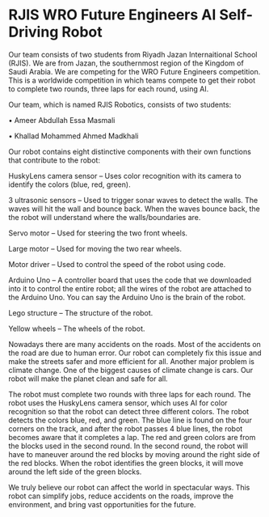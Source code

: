 # RJIS WRO Future Engineers AI Self-Driving Robot
 
Our team consists of two students from Riyadh Jazan Internaitional School (RJIS). We are from Jazan, the southernmost region of the Kingdom of Saudi Arabia. We are competing for the WRO Future Engineers competition. This is a worldwide competition in which teams compete to get their robot to complete two rounds, three laps for each round, using AI.

Our team, which is named RJIS Robotics, consists of two students:

• Ameer Abdullah Essa Masmali

• Khallad Mohammed Ahmed Madkhali

Our robot contains eight distinctive components with their own functions that contribute to the robot:

HuskyLens camera sensor – Uses color recognition with its camera to identify the colors (blue, red, green).

3 ultrasonic sensors – Used to trigger sonar waves to detect the walls. The waves will hit the wall and bounce back. When the waves bounce back, the the robot will understand where the walls/boundaries are.

Servo motor – Used for steering the two front wheels.

Large motor – Used for moving the two rear wheels.

Motor driver – Used to control the speed of the robot using code.

Arduino Uno – A controller board that uses the code that we downloaded into it to control the entire robot; all the wires of the robot are attached to the Arduino Uno. You can say the Arduino Uno is the brain of the robot.

Lego structure – The structure of the robot.

Yellow wheels – The wheels of the robot.

Nowadays there are many accidents on the roads. Most of the accidents on the road are due to human error. Our robot can completely fix this issue and make the streets safer and more efficient for all. Another major problem is climate change. One of the biggest causes of climate change is cars. Our robot will make the planet clean and safe for all.

The robot must complete two rounds with three laps for each round. The robot uses the HuskyLens camera sensor, which uses AI for color recognition so that the robot can detect three different colors. The robot detects the colors blue, red, and green. The blue line is found on the four corners on the track, and after the robot passes 4 blue lines, the robot becomes aware that it completes a lap. The red and green colors are from the blocks used in the second round. In the second round, the robot will have to maneuver around the red blocks by moving around the right side of the red blocks. When the robot identifies the green blocks, it will move around the left side of the green blocks.

We truly believe our robot can affect the world in spectacular ways. This robot can simplify jobs, reduce accidents on the roads, improve the environment, and bring vast opportunities for the future.
